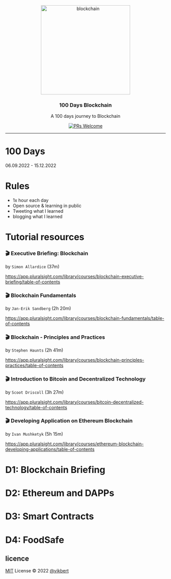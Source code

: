 <div align="center">
  <img src="https://thumbs.dreamstime.com/b/digitales-logo-blockchain-ikonenentwurf-cryptocurrency-vektors-201091629.jpg" width="280px" alt="blockchain" />
  <h3>100 Days Blockchain</h3>
  <p>A 100 days journey to Blockchain</p>

  <p>
    <a href="#">
      <img src="https://img.shields.io/badge/PRs-Welcome-brightgreen.svg?style=flat-square" alt="PRs Welcome">
    </a>
  </p>
</div>

---

# 100 Days
06.09.2022 - 15.12.2022

# Rules
- 1x hour each day
- Open source & learning in public
- Tweeting what I learned
- blogging what I learned


# Tutorial resources
### 🎬 Executive Briefing: Blockchain
by `Simon Allardice` (37m)

https://app.pluralsight.com/library/courses/blockchain-executive-briefing/table-of-contents

### 🎬 Blockchain Fundamentals
by `Jan-Erik Sandberg` (2h 20m)

https://app.pluralsight.com/library/courses/blockchain-fundamentals/table-of-contents


### 🎬 Blockchain - Principles and Practices
by `Stephen Haunts` (2h 41m)

https://app.pluralsight.com/library/courses/blockchain-principles-practices/table-of-contents


### 🎬  Introduction to Bitcoin and Decentralized Technology
by `Scoot Driscoll` (3h 27m)

https://app.pluralsight.com/library/courses/bitcoin-decentralized-technology/table-of-contents


### 🎬  Developing Application on Ethereum Blockchain
by `Ivan Mushketyk` (5h 15m)

https://app.pluralsight.com/library/courses/ethereum-blockchain-developing-applications/table-of-contents


# D1: Blockchain Briefing

# D2: Ethereum and DAPPs

# D3: Smart Contracts

# D4: FoodSafe

## licence

[MIT](./LICENSE) License © 2022 [@vikbert](https://vikbert.github.io/)